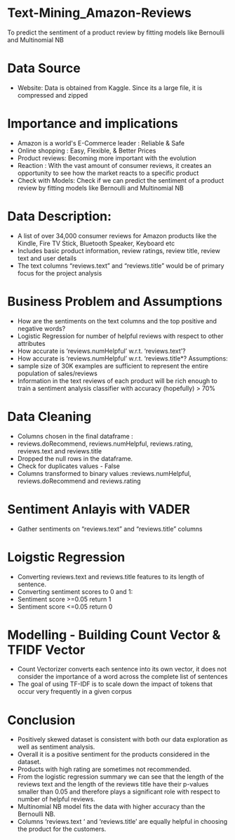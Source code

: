 # Text-Mining_Amazon-Reviews
To predict the sentiment of a product review by fitting models like Bernoulli and  Multinomial NB

# Data Source
* Website: Data is obtained from Kaggle. Since its a large file, it is compressed and zipped

# Importance and implications
* Amazon is a world's E-Commerce leader : Reliable & Safe
* Online shopping : Easy, Flexible, & Better Prices
* Product reviews: Becoming more important with the evolution
* Reaction : With the vast amount of consumer reviews, it creates an opportunity to see how the market reacts to a specific product
* Check with Models: Check if we can predict the sentiment of a product review by fitting models like Bernoulli and  Multinomial NB

# Data Description:
* A list of over 34,000 consumer reviews for Amazon products like the Kindle, Fire TV Stick, Bluetooth Speaker, Keyboard etc
* Includes basic product information, review ratings, review title, review text and user details
* The text columns “reviews.text” and “reviews.title” would be of primary focus for the project analysis

# Business Problem and Assumptions
* How are the sentiments on the text columns and the top positive and negative words? 
* Logistic Regression for number of helpful reviews with respect to other attributes
* How accurate is ‘reviews.numHelpful’ w.r.t. ‘reviews.text’?
* How accurate is ‘reviews.numHelpful’ w.r.t. ‘reviews.title*?
Assumptions:
* sample size of 30K examples are sufficient to represent the entire population of sales/reviews
* Information in the text reviews of each product will be rich enough to train a sentiment analysis classifier with accuracy (hopefully) > 70%

# Data Cleaning
* Columns chosen in the final dataframe :
* reviews.doRecommend, reviews.numHelpful, reviews.rating, reviews.text and reviews.title
* Dropped the null rows in the dataframe.
* Check for duplicates values - False
* Columns transformed to binary values :reviews.numHelpful, reviews.doRecommend and reviews.rating

# Sentiment Anlayis with VADER
* Gather sentiments on “reviews.text” and “reviews.title” columns

# Loigstic Regression
* Converting reviews.text and reviews.title features to its length of sentence.
* Converting sentiment scores to 0 and 1:
* Sentiment score >=0.05 return 1
* Sentiment score <=0.05 return 0


# Modelling - Building Count Vector & TFIDF Vector 
* Count Vectorizer converts each sentence into its own vector, it does not consider the importance of a word across the complete list of sentences 
* The goal of using TF-IDF is to scale down the impact of tokens that occur very frequently in a given corpus


# Conclusion

* Positively skewed dataset is consistent with both our data exploration as well as sentiment analysis.
* Overall it is a positive sentiment for the products considered in the dataset.
* Products with high rating are sometimes not recommended.
* From the logistic regression summary we can see that the length of the reviews text and the length of the reviews title have their p-values smaller than 0.05 and therefore       plays a significant role with respect to  number of helpful reviews.
* Multinomial NB model fits the data with higher accuracy than the Bernoulli NB.
* Columns ‘reviews.text ‘ and ‘reviews.title’ are equally helpful in choosing the product for the customers.



